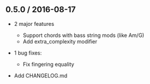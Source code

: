## 0.5.0 / 2016-08-17

* 2 major features
  * Support chords with bass string mods (like Am/G)
  * Add extra_complexity modifier

* 1 bug fixes:
  * Fix fingering equality

* Add CHANGELOG.md